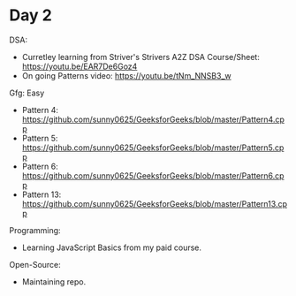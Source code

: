 # Day 2
DSA:
- Curretley learning from Striver's Strivers A2Z DSA Course/Sheet: https://youtu.be/EAR7De6Goz4
- On going Patterns video: https://youtu.be/tNm_NNSB3_w

Gfg: Easy
- Pattern 4: https://github.com/sunny0625/GeeksforGeeks/blob/master/Pattern4.cpp
- Pattern 5: https://github.com/sunny0625/GeeksforGeeks/blob/master/Pattern5.cpp
- Pattern 6: https://github.com/sunny0625/GeeksforGeeks/blob/master/Pattern6.cpp
- Pattern 13: https://github.com/sunny0625/GeeksforGeeks/blob/master/Pattern13.cpp

Programming:
- Learning JavaScript Basics from my paid course.

Open-Source:
- Maintaining repo.
